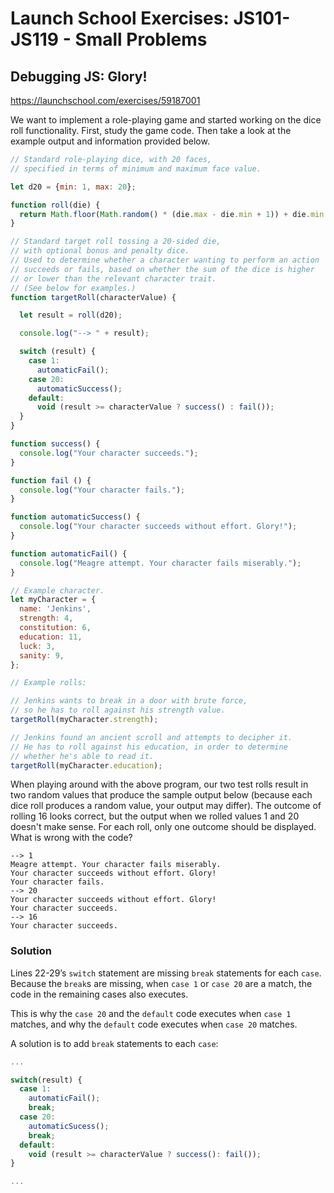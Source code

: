 # Launch School Exercises: JS101-JS119 - Small Problems

## Debugging JS: Glory!

<https://launchschool.com/exercises/59187001>

We want to implement a role-playing game and started working on the dice roll
functionality. First, study the game code. Then take a look at the example
output and information provided below.

```js
// Standard role-playing dice, with 20 faces,
// specified in terms of minimum and maximum face value.

let d20 = {min: 1, max: 20};

function roll(die) {
  return Math.floor(Math.random() * (die.max - die.min + 1)) + die.min;
}

// Standard target roll tossing a 20-sided die,
// with optional bonus and penalty dice.
// Used to determine whether a character wanting to perform an action
// succeeds or fails, based on whether the sum of the dice is higher
// or lower than the relevant character trait.
// (See below for examples.)
function targetRoll(characterValue) {

  let result = roll(d20);

  console.log("--> " + result);

  switch (result) {
    case 1:
      automaticFail();
    case 20:
      automaticSuccess();
    default:
      void (result >= characterValue ? success() : fail());
  }
}

function success() {
  console.log("Your character succeeds.");
}

function fail () {
  console.log("Your character fails.");
}

function automaticSuccess() {
  console.log("Your character succeeds without effort. Glory!");
}

function automaticFail() {
  console.log("Meagre attempt. Your character fails miserably.");
}

// Example character.
let myCharacter = {
  name: 'Jenkins',
  strength: 4,
  constitution: 6,
  education: 11,
  luck: 3,
  sanity: 9,
};

// Example rolls:

// Jenkins wants to break in a door with brute force,
// so he has to roll against his strength value.
targetRoll(myCharacter.strength);

// Jenkins found an ancient scroll and attempts to decipher it.
// He has to roll against his education, in order to determine
// whether he's able to read it.
targetRoll(myCharacter.education);
```

When playing around with the above program, our two test rolls result in two
random values that produce the sample output below (because each dice roll
produces a random value, your output may differ). The outcome of rolling 16
looks correct, but the output when we rolled values 1 and 20 doesn't make sense.
For each roll, only one outcome should be displayed. What is wrong with the
code?

```plain
--> 1
Meagre attempt. Your character fails miserably.
Your character succeeds without effort. Glory!
Your character fails.
--> 20
Your character succeeds without effort. Glory!
Your character succeeds.
--> 16
Your character succeeds.
```

### Solution

Lines 22-29’s `switch` statement are missing `break` statements for each `case`.
Because the `break`s are missing, when `case 1` or `case 20` are a match, the
code in the remaining cases also executes.

This is why the `case 20` and the `default` code executes when `case 1` matches,
and why the `default` code executes when `case 20` matches.

A solution is to add `break` statements to each `case`:

```js
...

switch(result) {
  case 1:
    automaticFail();
    break;
  case 20:
    automaticSucess();
    break;
  default:
    void (result >= characterValue ? success(): fail());
}

...
```
